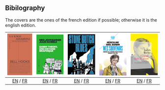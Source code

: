 ## Bibilography

The covers are the ones of the french edition if possible; otherwise it is the
english edition.

| ![Rage assassine](./visuals/rage_visual.jpg) | ![queer theory](./visuals/QT_visual.jpg) | ![Stone Butch Blues](./visuals/SBB_visual.jpg) | ![Memoir barbin](./visuals/barbin_visual.jpg) | ![Trouble](./visuals/TDG_visual.jpg) |
| :------------------------------------------: | :-----------------------------------------------: | :-------------------------------------: | :-------------------------------------: | :-------------------------------------: |
| [EN](https://www.goodreads.com/book/show/17602.Killing_Rage) / [FR](https://www.goodreads.com/book/show/160091979-rage-assassine) | [EN](https://www.iconbooks.com/ib-title/queer-a-graphic-history/) / [FR](https://www.editionsladecouverte.fr/queer_theory_une_histoire_graphique-9782348078453) | [EN](https://www.goodreads.com/book/show/139569.Stone_Butch_Blues) / [FR](https://fr.wikipedia.org/wiki/Stone_Butch_Blues) | [EN](https://www.goodreads.com/book/show/200686.Herculine_Barbin) / [FR](https://www.goodreads.com/book/show/11770400-mes-souvenirs) | [EN](https://www.goodreads.com/book/show/85767.Gender_Trouble#CommunityReviews) / [FR](https://www.editionsladecouverte.fr/trouble_dans_le_genre-9782707150189)